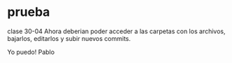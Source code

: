 # prueba
clase 30-04
Ahora deberian poder acceder a las carpetas con los archivos, bajarlos, editarlos y subir nuevos commits.

Yo puedo! Pablo
